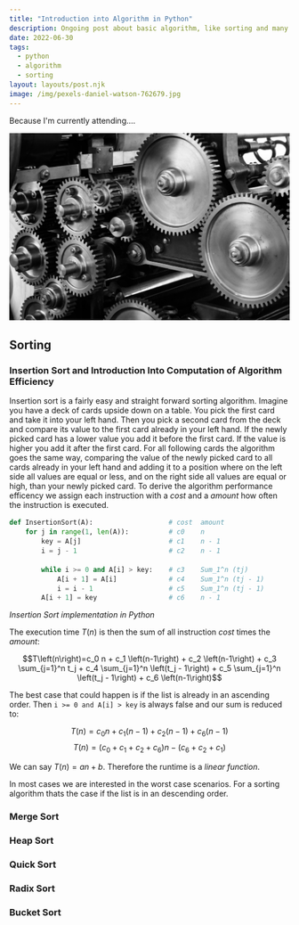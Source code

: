 ```yaml
---
title: "Introduction into Algorithm in Python"
description: Ongoing post about basic algorithm, like sorting and many more, in python.
date: 2022-06-30
tags:
  - python
  - algorithm
  - sorting
layout: layouts/post.njk
image: /img/pexels-daniel-watson-762679.jpg
---
```


Because I'm currently attending....

![Hero Image: Gearbox, Foto von Pixabay von Pexels](/img/pexels-pixabay-159298.jpg)

## Sorting

### Insertion Sort and Introduction Into Computation of Algorithm Efficiency

Insertion sort is a fairly easy and straight forward sorting algorithm. Imagine you have a deck of cards upside down on a table. You pick the first card and take it into your left hand. Then you pick a second card from the deck and compare its value to the first card already in your left hand. If the newly picked card has a lower value you add it before the first card. If the value is higher you add it after the first card. For all following cards the algorithm goes the same way, comparing the value of the newly picked card to all cards already in your left hand and adding it to a position where on the left side all values are equal or less, and on the right side all values are equal or high, than your newly picked card. To derive the algorithm performance efficency we assign each instruction with a *cost* and a *amount* how often the instruction is executed.

```python
def InsertionSort(A):                   # cost  amount
    for j in range(1, len(A)):          # c0    n
        key = A[j]                      # c1    n - 1
        i = j - 1                       # c2    n - 1

        while i >= 0 and A[i] > key:    # c3    Sum_1^n (tj)
            A[i + 1] = A[i]             # c4    Sum_1^n (tj - 1)
            i = i - 1                   # c5    Sum_1^n (tj - 1)
        A[i + 1] = key                  # c6    n - 1
```
*Insertion Sort implementation in Python*

The execution time $T\left(n\right)$ is then the sum of all instruction *cost* times the *amount*:

$$T\left(n\right)=c_0 n + c_1 \left(n-1\right) + c_2 \left(n-1\right) + c_3 \sum_{j=1}^n t_j +  c_4 \sum_{j=1}^n \left(t_j - 1\right) + c_5 \sum_{j=1}^n \left(t_j - 1\right) + c_6 \left(n-1\right)$$

The best case that could happen is if the list is already in an ascending order. Then `i >= 0 and A[i] > key` is always false and our sum is reduced to:

$$T\left(n\right)=c_0 n + c_1 \left(n-1\right) + c_2 \left(n-1\right) + c_6 \left(n-1\right)$$
$$T\left(n\right)=\left(c_0 + c_1 + c_2 + c_6\right)n - \left(c_6 + c_2 + c_1\right)$$

We can say $T\left(n\right)=an+b$. Therefore the runtime is a *linear function*.

In most cases we are interested in the worst case scenarios. For a sorting algorithm thats the case if the list is in an descending order.


### Merge Sort

### Heap Sort

### Quick Sort

### Radix Sort

### Bucket Sort
